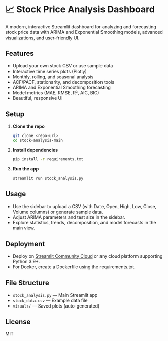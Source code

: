 # 📈 Stock Price Analysis Dashboard

A modern, interactive Streamlit dashboard for analyzing and forecasting stock price data with ARIMA and Exponential Smoothing models, advanced visualizations, and user-friendly UI.

## Features
- Upload your own stock CSV or use sample data
- Interactive time series plots (Plotly)
- Monthly, rolling, and seasonal analysis
- ACF/PACF, stationarity, and decomposition tools
- ARIMA and Exponential Smoothing forecasting
- Model metrics (MAE, RMSE, R², AIC, BIC)
- Beautiful, responsive UI

## Setup
1. **Clone the repo**
   ```bash
   git clone <repo-url>
   cd stock-analysis-main
   ```
2. **Install dependencies**
   ```bash
   pip install -r requirements.txt
   ```
3. **Run the app**
   ```bash
   streamlit run stock_analysis.py
   ```

## Usage
- Use the sidebar to upload a CSV (with Date, Open, High, Low, Close, Volume columns) or generate sample data.
- Adjust ARIMA parameters and test size in the sidebar.
- Explore statistics, trends, decomposition, and model forecasts in the main view.

## Deployment
- Deploy on [Streamlit Community Cloud](https://streamlit.io/cloud) or any cloud platform supporting Python 3.9+.
- For Docker, create a Dockerfile using the requirements.txt.

## File Structure
- `stock_analysis.py` — Main Streamlit app
- `stock_data.csv` — Example data file
- `visuals/` — Saved plots (auto-generated)

## License
MIT 
